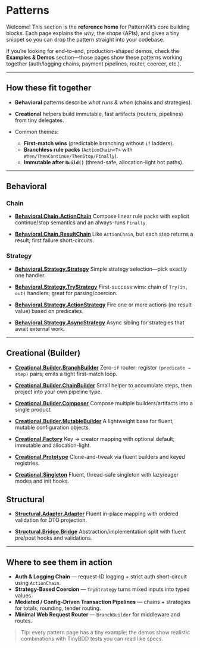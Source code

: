 # Patterns

Welcome! This section is the **reference home** for PatternKit’s core building blocks. Each page explains the *why*, the *shape* (APIs), and gives a tiny snippet so you can drop the pattern straight into your codebase.

If you’re looking for end-to-end, production-shaped demos, check the **Examples & Demos** section—those pages show these patterns working together (auth/logging chains, payment pipelines, router, coercer, etc.).

---

## How these fit together

* **Behavioral** patterns describe *what runs & when* (chains and strategies).
* **Creational** helpers build immutable, fast artifacts (routers, pipelines) from tiny delegates.
* Common themes:

    * **First-match wins** (predictable branching without `if` ladders).
    * **Branchless rule packs** (`ActionChain<T>` with `When/ThenContinue/ThenStop/Finally`).
    * **Immutable after `Build()`** (thread-safe, allocation-light hot paths).

---

## Behavioral

### Chain

* **[Behavioral.Chain.ActionChain](behavioral/chain/actionchain.md)**
  Compose linear rule packs with explicit continue/stop semantics and an always-runs `Finally`.

* **[Behavioral.Chain.ResultChain](behavioral/chain/resultchain.md)**
  Like `ActionChain`, but each step returns a result; first failure short-circuits.

### Strategy

* **[Behavioral.Strategy.Strategy](behavioral/strategy/strategy.md)**
  Simple strategy selection—pick exactly one handler.

* **[Behavioral.Strategy.TryStrategy](behavioral/strategy/trystrategy.md)**
  First-success wins: chain of `Try(in, out)` handlers; great for parsing/coercion.

* **[Behavioral.Strategy.ActionStrategy](behavioral/strategy/actionstrategy.md)**
  Fire one or more actions (no result value) based on predicates.

* **[Behavioral.Strategy.AsyncStrategy](behavioral/strategy/asyncstrategy.md)**
  Async sibling for strategies that await external work.

---

## Creational (Builder)

* **[Creational.Builder.BranchBuilder](creational/builder/branchbuilder.md)**
  Zero-`if` router: register `(predicate → step)` pairs; emits a tight first-match loop.

* **[Creational.Builder.ChainBuilder](creational/builder/chainbuilder.md)**
  Small helper to accumulate steps, then project into your own pipeline type.

* **[Creational.Builder.Composer](creational/builder/composer.md)**
  Compose multiple builders/artifacts into a single product.

* **[Creational.Builder.MutableBuilder](creational/builder/mutablebuilder.md)**
  A lightweight base for fluent, mutable configuration objects.

* **[Creational.Factory](creational/factory/factory.md)**
  Key → creator mapping with optional default; immutable and allocation-light.

* **[Creational.Prototype](creational/prototype/prototype.md)**
  Clone-and-tweak via fluent builders and keyed registries.

* **[Creational.Singleton](creational/singleton/singleton.md)**
  Fluent, thread-safe singleton with lazy/eager modes and init hooks.


## Structural

* **[Structural.Adapter.Adapter](structural/adapter/fluent-adapter.md)**
  Fluent in-place mapping with ordered validation for DTO projection.

* **[Structural.Bridge.Bridge](structural/bridge/bridge.md)**
  Abstraction/implementation split with fluent pre/post hooks and validations.

---

## Where to see them in action

* **Auth & Logging Chain** — request-ID logging + strict auth short-circuit using `ActionChain`.
* **Strategy-Based Coercion** — `TryStrategy` turns mixed inputs into typed values.
* **Mediated / Config-Driven Transaction Pipelines** — chains + strategies for totals, rounding, tender routing.
* **Minimal Web Request Router** — `BranchBuilder` for middleware and routes.

> Tip: every pattern page has a tiny example; the demos show realistic combinations with TinyBDD tests you can read like specs.
